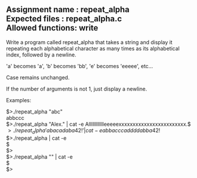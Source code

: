 Assignment name  : repeat_alpha  
Expected files   : repeat_alpha.c   
Allowed functions: write   
--------------------------------------------------------------------------------

Write a program called repeat_alpha that takes a string and display it
repeating each alphabetical character as many times as its alphabetical index,
followed by a newline.

'a' becomes 'a', 'b' becomes 'bb', 'e' becomes 'eeeee', etc...

Case remains unchanged.

If the number of arguments is not 1, just display a newline.

Examples:  
  
$>./repeat_alpha "abc"   
abbccc    
$>./repeat_alpha "Alex." | cat -e  
Alllllllllllleeeeexxxxxxxxxxxxxxxxxxxxxxxx.$    
$>./repeat_alpha 'abacadaba 42!' | cat -e  
abbacccaddddabba 42!$   
$>./repeat_alpha | cat -e  
$  
$>  
$>./repeat_alpha "" | cat -e   
$  
$>  
